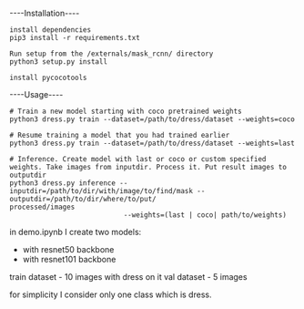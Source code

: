 ----Installation---- 

	install dependencies
	pip3 install -r requirements.txt

	Run setup from the /externals/mask_rcnn/ directory
	python3 setup.py install

	install pycocotools



----Usage----
	
	# Train a new model starting with coco pretrained weights
    python3 dress.py train --dataset=/path/to/dress/dataset --weights=coco

    # Resume training a model that you had trained earlier
    python3 dress.py train --dataset=/path/to/dress/dataset --weights=last

    # Inference. Create model with last or coco or custom specified weights. Take images from inputdir. Process it. Put result images to outputdir
    python3 dress.py inference --inputdir=/path/to/dir/with/image/to/find/mask --outputdir=/path/to/dir/where/to/put/																							processed/images 
    							--weights=(last | coco| path/to/weights)


in demo.ipynb I create two models: 
 - with resnet50 backbone
 - with resnet101 backbone

train dataset - 10 images with dress on it
val dataset - 5 images

for simplicity I consider only one class which is dress.